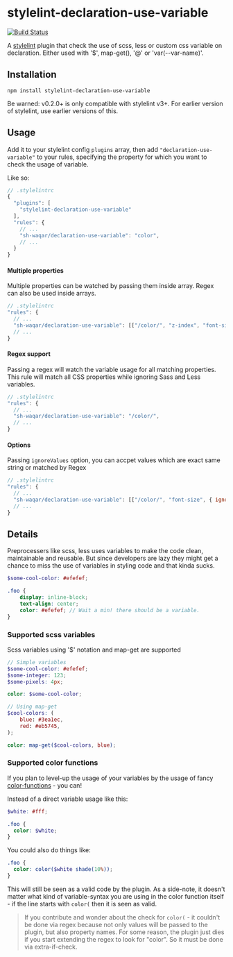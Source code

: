 # stylelint-declaration-use-variable

[![Build Status](https://travis-ci.org/sh-waqar/stylelint-declaration-use-variable.svg?branch=master)](https://travis-ci.org/sh-waqar/stylelint-declaration-use-variable)

A [stylelint](https://github.com/stylelint/stylelint) plugin that check the use of scss, less or custom css variable on declaration. Either used with '$', map-get(), '@' or 'var(--var-name)'.

## Installation

```
npm install stylelint-declaration-use-variable
```

Be warned: v0.2.0+ is only compatible with stylelint v3+. For earlier version of stylelint, use earlier versions of this.

## Usage

Add it to your stylelint config `plugins` array, then add `"declaration-use-variable"` to your rules,
specifying the property for which you want to check the usage of variable.

Like so:

```js
// .stylelintrc
{
  "plugins": [
    "stylelint-declaration-use-variable"
  ],
  "rules": {
    // ...
    "sh-waqar/declaration-use-variable": "color",
    // ...
  }
}
```

#### Multiple properties

Multiple properties can be watched by passing them inside array. Regex can also be used inside arrays.

```js
// .stylelintrc
"rules": {
  // ...
  "sh-waqar/declaration-use-variable": [["/color/", "z-index", "font-size"]],
  // ...
}
```

#### Regex support

Passing a regex will watch the variable usage for all matching properties. This rule will match all CSS properties while ignoring Sass and Less variables.

```js
// .stylelintrc
"rules": {
  // ...
  "sh-waqar/declaration-use-variable": "/color/",
  // ...
}
```

#### Options

Passing `ignoreValues` option, you can accpet values which are exact same string or matched by Regex

```js
// .stylelintrc
"rules": {
  // ...
  "sh-waqar/declaration-use-variable": [["/color/", "font-size", { ignoreValues: ["transparent", "inherit", "/regexForspecialFunc/"] }]],
  // ...
}
```

## Details

Preprocessers like scss, less uses variables to make the code clean, maintainable and reusable. But since developers are lazy they might get a chance to miss the use of variables in styling code and that kinda sucks.

```scss
$some-cool-color: #efefef;

.foo {
    display: inline-block;
    text-align: center;
    color: #efefef; // Wait a min! there should be a variable.
}
```

### Supported scss variables

Scss variables using '$' notation and map-get are supported
```scss
// Simple variables
$some-cool-color: #efefef;
$some-integer: 123;
$some-pixels: 4px;

color: $some-cool-color;

// Using map-get
$cool-colors: (
    blue: #3ea1ec,
    red: #eb5745,
);

color: map-get($cool-colors, blue);

```

### Supported color functions

If you plan to level-up the usage of your variables by the usage of fancy [color-functions](https://github.com/postcss/postcss-color-function) - you can!

Instead of a direct variable usage like this:
```scss
$white: #fff;

.foo {
  color: $white;
}
```

You could also do things like:
```scss
.foo {
  color: color($white shade(10%));
}
```

This will still be seen as a valid code by the plugin. As a side-note, it doesn't matter what kind of variable-syntax
you are using in the color function itself - if the line starts with `color(` then it is seen as valid.

> If you contribute and wonder about the check for `color(` - it couldn't be done via regex because not only values will be passed to the plugin, but also property names. For some reason, the plugin just dies if you start extending the regex to look for "color". So it must be done via extra-if-check.
